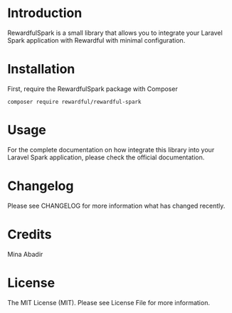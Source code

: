 # Introduction

RewardfulSpark is a small library that allows you to integrate your Laravel Spark application with Rewardful with minimal configuration.

# Installation

First, require the RewardfulSpark package with Composer

`composer require rewardful/rewardful-spark`

# Usage

For the complete documentation on how integrate this library into your Laravel Spark application, please check the official documentation.

# Changelog

Please see CHANGELOG for more information what has changed recently.

# Credits

Mina Abadir

# License

The MIT License (MIT). Please see License File for more information.